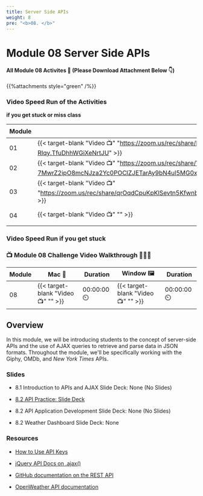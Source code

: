 ```yaml
---
title: Server Side APIs 
weight: 8
pre: "<b>0️8. </b>"
---
```


# Module 08 Server Side APIs


#### All Module 08 Activites  📂 (Please Download Attachment Below 👇) 
{{%attachments style="green" /%}}

### Video Speed Run  of the Activities 
**if you get stuck or miss class**

| Module | Mac 🍎 | Duration    | Window 🖼️ | Duration |
| ------  | ------ | ----------- |---------  | --------- |
| 01 | {{< target-blank "Video 📺" "https://zoom.us/rec/share/Rv286ftD5P_E4oYgiIbRrbiFXD1l2_kkrgb7xMQ2tvkdO1NEsmZT_vFYB8N-RIqy.TfuDhhWGiXeNrtJU" >}}  |  00:55:32  ⏲️ |  {{< target-blank "Video 📺" "https://zoom.us/rec/share/Rv286ftD5P_E4oYgiIbRrbiFXD1l2_kkrgb7xMQ2tvkdO1NEsmZT_vFYB8N-RIqy.TfuDhhWGiXeNrtJU" >}}  |  00:55:32 ⏲️ |
| 02 | {{< target-blank "Video 📺" "https://zoom.us/rec/share/VXEgK-7MwrZ2ipO8mcNJza2Yc0POClZJETarAy9bN4ul5MG0xgjE27XdX7Kn6Y3i.4nvnXClKVfX-t_6a" >}}  |  00:35:45  ⏲️ |  {{< target-blank "Video 📺" "https://zoom.us/rec/share/VXEgK-7MwrZ2ipO8mcNJza2Yc0POClZJETarAy9bN4ul5MG0xgjE27XdX7Kn6Y3i.4nvnXClKVfX-t_6a" >}}  |  00:35:45 ⏲️ |
| 03 | {{< target-blank "Video 📺" "https://zoom.us/rec/share/qrOqdCpuKpKlSevtn5KfwnbprQLQ14oj7Mk31Vb7p3yK2_YZF4dI6QWMBiNdLu7J.Eo7h_CBabcCCex5U" >}}  |  00:49:30  ⏲️ |  {{< target-blank "Video 📺" "https://zoom.us/rec/share/qrOqdCpuKpKlSevtn5KfwnbprQLQ14oj7Mk31Vb7p3yK2_YZF4dI6QWMBiNdLu7J.Eo7h_CBabcCCex5U" >}}  |  00:49:30 ⏲️ |
| 04 | {{< target-blank "Video 📺" "" >}}  |  00:00:00  ⏲️ |  {{< target-blank "Video 📺" "" >}}  |  00:00:00 ⏲️ |


### Video Speed Run if you get stuck 
### 📺 Module 08 Challenge Video Walkthrough 🏃‍♀️🏃
| Module | Mac 🍎 | Duration    | Window 🖼️ | Duration |
| ------  | ------ | ----------- |---------  | --------- |
| 08 | {{< target-blank "Video 📺" "" >}}  |  00:00:00  ⏲️ |  {{< target-blank "Video 📺" "" >}}  |  00:00:00 ⏲️ |

## Overview

In this module, we will be introducing students to the concept of server-side APIs and the use of AJAX queries to retrieve and parse data in JSON formats. Throughout the module, we'll be specifically working with the Giphy, OMDb, and _New York Times_ APIs.

### Slides

* 8.1 Introduction to APIs and AJAX Slide Deck: None (No Slides)
  
* [8.2 API Practice: Slide Deck](https://docs.google.com/presentation/d/1Xvrz-v0OlwtS24JAT8JUCtWzlKdaOiqv-s_AKSG8p4k/edit?usp=sharing)

* 8.2 API Application Development Slide Deck: None (No Slides)

* 8.2 Weather Dashboard Slide Deck: None

### Resources

* [How to Use API Keys](https://coding-boot-camp.github.io/full-stack/apis/how-to-use-api-keys)

* [jQuery API Docs on .ajax()](https://api.jquery.com/jquery.ajax/)

* [GitHub documentation on the REST API](https://docs.github.com/en/rest/reference)

* [OpenWeather API documentation](https://openweathermap.org/api)